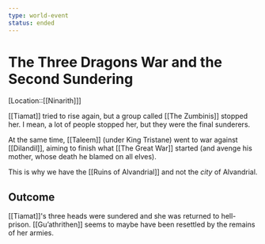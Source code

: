 ```yaml
---
type: world-event
status: ended
---
```


# The Three Dragons War and the Second Sundering

[Location::[[Ninarith]]]

[[Tiamat]] tried to rise again, but a group called [[The Zumbinis]] stopped her. I mean, a lot of people stopped her, but they were the final sunderers.

At the same time, [[Taleem]] (under King Tristane) went to war against [[Dilandil]], aiming to finish what [[The Great War]] started (and avenge his mother, whose death he blamed on all elves).

This is why we have the [[Ruins of Alvandrial]] and not the *city* of Alvandrial.

## Outcome
[[Tiamat]]'s three heads were sundered and she was returned to hell-prison. [[Gu’athrithen]] seems to maybe have been resettled by the remains of her armies.